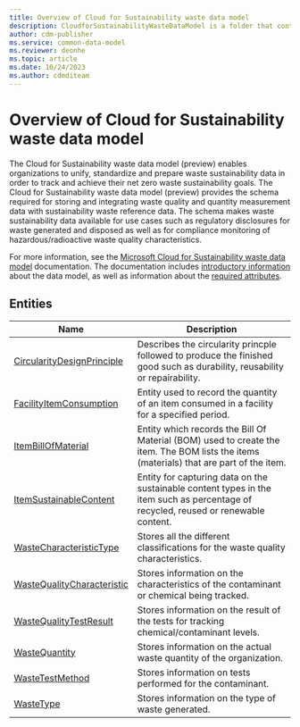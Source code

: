 ```yaml
---
title: Overview of Cloud for Sustainability waste data model
description: CloudforSustainabilityWasteDataModel is a folder that contains standard entities related to the Common Data Model.
author: cdm-publisher
ms.service: common-data-model
ms.reviewer: deonhe
ms.topic: article
ms.date: 10/24/2023
ms.author: cdmditeam
---
```


# Overview of Cloud for Sustainability waste data model

The Cloud for Sustainability waste data model (preview) enables organizations to unify, standardize and prepare waste sustainability data in order to track and achieve their net zero waste sustainability goals. The Cloud for Sustainability waste data model (preview) provides the schema required for storing and integrating waste quality and quantity measurement data with sustainability waste reference data. The schema makes waste sustainability data available for use cases such as regulatory disclosures for waste generated and disposed as well as for compliance monitoring of hazardous/radioactive waste quality characteristics.

For more information, see the [Microsoft Cloud for Sustainability waste data model](/industry/sustainability/waste-data-model-intro) documentation. The documentation includes [introductory information](/industry/sustainability/waste-data-model-intro) about the data model, as well as information about the [required attributes](/industry/sustainability/waste-data-model-required-attributes).


## Entities

|Name|Description|
|---|---|
|[CircularityDesignPrinciple](CircularityDesignPrinciple.md)|Describes the circularity princple followed to produce the finished good such as durability, reusability or repairability\.|
|[FacilityItemConsumption](FacilityItemConsumption.md)|Entity used to record the quantity of an item consumed in a facility for a specified period\.|
|[ItemBillOfMaterial](ItemBillOfMaterial.md)|Entity which records the Bill Of Material \(BOM\) used to create the item\. The BOM lists the items \(materials\) that are part of the item\.|
|[ItemSustainableContent](ItemSustainableContent.md)|Entity for capturing data on the sustainable content types in the item such as percentage of recycled, reused or renewable content\.|
|[WasteCharacteristicType](WasteCharacteristicType.md)|Stores all the different classifications for the waste quality characteristics\.|
|[WasteQualityCharacteristic](WasteQualityCharacteristic.md)|Stores information on the characteristics of the contaminant or chemical being tracked\.|
|[WasteQualityTestResult](WasteQualityTestResult.md)|Stores information on the result of the tests for tracking chemical/contaminant levels\.|
|[WasteQuantity](WasteQuantity.md)|Stores information on the actual waste quantity of the organization\.|
|[WasteTestMethod](WasteTestMethod.md)|Stores information on tests performed for the contaminant\.|
|[WasteType](WasteType.md)|Stores information on the type of waste generated\.|
